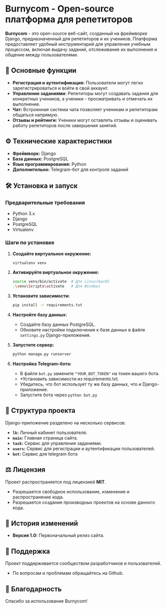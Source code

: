 # Burnycom - Open-source платформа для репетиторов

**Burnycom** - это open-source веб-сайт, созданный на фреймворке Django, предназначенный для репетиторов и их учеников. Платформа предоставляет удобный инструментарий для управления учебным процессом, включая выдачу заданий, отслеживание их выполнения и общение между пользователями.

## 🚀 Основные функции

*   **Регистрация и аутентификация:** Пользователи могут легко зарегистрироваться и войти в свой аккаунт.
*   **Управление заданиями:** Репетиторы могут создавать задания для конкретных учеников, а ученики - просматривать и отмечать их выполнение.
*   **Чат:** Встроенная система чата позволяет ученикам и репетиторам общаться напрямую.
*   **Отзывы и рейтинги:** Ученики могут оставлять отзывы и оценивать работу репетиторов после завершения занятий.

## ⚙️ Технические характеристики

*   **Фреймворк:** Django
*   **База данных:** PostgreSQL
*   **Язык программирования:** Python
*   **Дополнительно:** Telegram-бот для контроля заданий

## 🛠️ Установка и запуск

### Предварительные требования

*   Python 3.x
*   Django
*   PostgreSQL
*   Virtualenv

### Шаги по установке

1.  **Создайте виртуальное окружение:**
    ```bash
    virtualenv venv
    ```

2.  **Активируйте виртуальное окружение:**
    ```bash
    source venv/bin/activate  # Для Linux/macOS
    .\venv\Scripts\activate   # Для Windows
    ```

3.  **Установите зависимости:**
    ```bash
    pip install -r requirements.txt
    ```

4.  **Настройте базу данных:**
    *   Создайте базу данных PostgreSQL.
    *   Обновите настройки подключения к базе данных в файле `settings.py` Django-приложения.

5.  **Запустите сервер:**
    ```bash
    python manage.py runserver
    ```

6.  **Настройка Telegram-бота:**
    *   В файле `bot.py` замените `"YOUR_BOT_TOKEN"` на токен вашего бота.
    *   *Установить зависимости из requirements.txt.
    *   Убедитесь, что бот использует ту же базу данных, что и Django-приложение.
    *   Запустите бота через `python bot.py`

## 📁 Структура проекта

Django-приложение разделено на несколько сервисов:

*   **`lk`:** Личный кабинет пользователя.
*   **`main`:** Главная страница сайта.
*   **`task`:** Сервис для управления заданиями.
*   **`users`:** Сервис для регистрации и аутентификации пользователей.
*    **`bot`:** Сервис для telegram бота

## ⚖️ Лицензия

Проект распространяется под лицензией **MIT**.

*   Разрешается свободное использование, изменение и распространение кода.
*   Разрешается создание производных проектов на основе данного кода.

## 📜 История изменений

*   **Версия 1.0:** Первоначальный релиз сайта.

## 🤝 Поддержка

Проект поддерживается сообществом разработчиков и пользователей.

*   По вопросам и проблемам обращайтесь на Github.

## 🙏 Благодарность
Спасибо за использование Burnycom!
